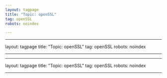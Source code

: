 ```yaml
---
layout: tagpage
title: "Topic: openSSL"
tag: openSSL
robots: noindex

---
```

---
layout: tagpage
title: "Topic: openSSL"
tag: openSSL
robots: noindex

---
---
layout: tagpage
title: "Topic: openSSL"
tag: openSSL
robots: noindex

---
